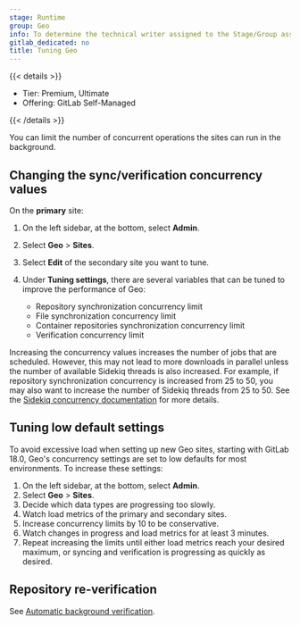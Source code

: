 ```yaml
---
stage: Runtime
group: Geo
info: To determine the technical writer assigned to the Stage/Group associated with this page, see https://handbook.gitlab.com/handbook/product/ux/technical-writing/#assignments
gitlab_dedicated: no
title: Tuning Geo
---
```


{{< details >}}

- Tier: Premium, Ultimate
- Offering: GitLab Self-Managed

{{< /details >}}

You can limit the number of concurrent operations the sites can run
in the background.

## Changing the sync/verification concurrency values

On the **primary** site:

1. On the left sidebar, at the bottom, select **Admin**.
1. Select **Geo** > **Sites**.
1. Select **Edit** of the secondary site you want to tune.
1. Under **Tuning settings**, there are several variables that can be tuned to
   improve the performance of Geo:

   - Repository synchronization concurrency limit
   - File synchronization concurrency limit
   - Container repositories synchronization concurrency limit
   - Verification concurrency limit

Increasing the concurrency values increases the number of jobs that are scheduled.
However, this may not lead to more downloads in parallel unless the number of
available Sidekiq threads is also increased. For example, if repository synchronization
concurrency is increased from 25 to 50, you may also want to increase the number
of Sidekiq threads from 25 to 50. See the
[Sidekiq concurrency documentation](../../sidekiq/extra_sidekiq_processes.md#concurrency)
for more details.

## Tuning low default settings

To avoid excessive load when setting up new Geo sites, starting with GitLab 18.0,
Geo's concurrency settings are set to low defaults for most environments.
To increase these settings:

1. On the left sidebar, at the bottom, select **Admin**.
1. Select **Geo** > **Sites**.
1. Decide which data types are progressing too slowly.
1. Watch load metrics of the primary and secondary sites.
1. Increase concurrency limits by 10 to be conservative.
1. Watch changes in progress and load metrics for at least 3 minutes.
1. Repeat increasing the limits until either load metrics reach your desired maximum, or syncing and verification is progressing as quickly as desired.

## Repository re-verification

See
[Automatic background verification](../disaster_recovery/background_verification.md).
